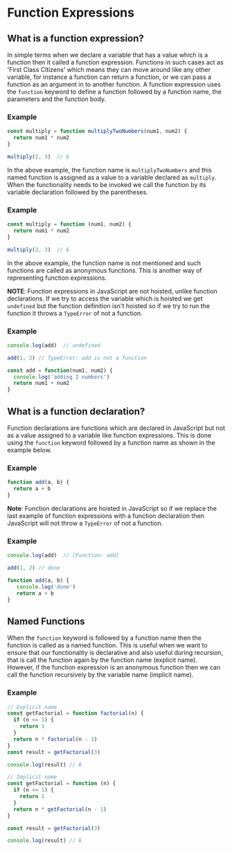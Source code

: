 # Function Expressions

## What is a function expression?

In simple terms when we declare a variable that has a value which is a function then it called a function expression. Functions in such cases act as 'First Class Citizens' which means they can move around like any other variable, for instance a function can return a function, or we can pass a function as an argument in to another function. A function expression uses the `function` keyword to define a function followed by a function name, the parameters and the function body.

### Example

```javascript
const multiply = function multiplyTwoNumbers(num1, num2) {
  return num1 * num2
}

multiply(2, 3)  // 6
```

In the above example, the function name is `multiplyTwoNumbers` and this named function is assigned as a value to a variable declared as `multiply`. When the functionality needs to be invoked we call the function by its variable declaration followed by the parentheses. 

### Example 

```javascript
const multiply = function (num1, num2) {
  return num1 * num2
}

multiply(2, 3)  // 6
```

In the above example, the function name is not mentioned and such functions are called as anonymous functions. This is another way of representing function expressions.

**NOTE**: Function expressions in JavaScript are not hoisted, unlike function declarations. If we try to access the variable which is hoisted we get `undefined` but the function definition isn't hoisted so if we try to run the function it throws a `TypeError` of not a function.

### Example 

```javascript
console.log(add)  // undefined 

add(1, 2) // TypeError: add is not a function

const add = function(num1, num2) {
  console.log('adding 2 numbers')
  return num1 + num2
}
```

## What is a function declaration?

Function declarations are functions which are declared in JavaScript but not as a value assigned to a variable like function expressions. This is done using the `function` keyword followed by a function name as shown in the example below.

### Example

```javascript
function add(a, b) {
  return a + b
} 
```

**Note**: Function declarations are hoisted in JavaScript so if we replace the last example of function expressions with a function declaration then JavaScript will not throw a `TypeError` of not a function.

### Example 

```javascript
console.log(add)  // [Function: add]

add(1, 2) // done

function add(a, b) {
   console.log('done')
   return a + b
}
```

## Named Functions

When the `function` keyword is followed by a function name then the function is called as a named function. This is useful when we want to ensure that our functionality is declarative and also useful during recursion, that is call the function again by the function name (explicit name). However, if the function expression is an anonymous function then we can call the function recursively by the variable name (implicit name).

### Example

```javascript
// Explicit name
const getFactorial = function factorial(n) {
  if (n <= 1) {
    return 1
  }
  return n * factorial(n - 1)
}
const result = getFactorial(3)

console.log(result) // 6

// Implicit name
const getFactorial = function (n) {
  if (n <= 1) {
    return 1
  }
  return n * getFactorial(n - 1)
}

const result = getFactorial(3)

console.log(result) // 6
```